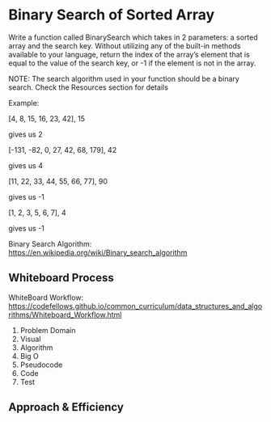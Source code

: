 # Binary Search of Sorted Array
Write a function called BinarySearch which takes in 2 parameters: a sorted array and the search key. Without utilizing any of the built-in methods available to your language, return the index of the array’s element that is equal to the value of the search key, or -1 if the element is not in the array.

NOTE: The search algorithm used in your function should be a binary search.
Check the Resources section for details

Example: 

[4, 8, 15, 16, 23, 42], 15 

gives us 2 

[-131, -82, 0, 27, 42, 68, 179], 42	

gives us 4

[11, 22, 33, 44, 55, 66, 77], 90	

gives us -1

[1, 2, 3, 5, 6, 7], 4	

gives us -1

Binary Search Algorithm: https://en.wikipedia.org/wiki/Binary_search_algorithm



## Whiteboard Process
<!-- Embedded whiteboard image -->

WhiteBoard Workflow: https://codefellows.github.io/common_curriculum/data_structures_and_algorithms/Whiteboard_Workflow.html

1. Problem Domain
2. Visual
3. Algorithm
4. Big O
5. Pseudocode
6. Code
7. Test

## Approach & Efficiency
<!-- What approach did you take? Discuss Why. What is the Big O space/time for this approach? -->